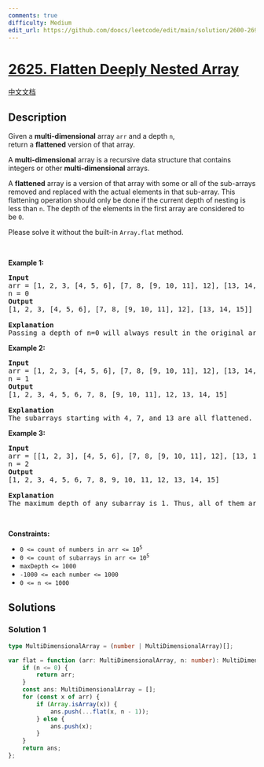 ```yaml
---
comments: true
difficulty: Medium
edit_url: https://github.com/doocs/leetcode/edit/main/solution/2600-2699/2625.Flatten%20Deeply%20Nested%20Array/README_EN.md
---
```


<!-- problem:start -->

# [2625. Flatten Deeply Nested Array](https://leetcode.com/problems/flatten-deeply-nested-array)

[中文文档](/solution/2600-2699/2625.Flatten%20Deeply%20Nested%20Array/README.md)

## Description

<!-- description:start -->

<p>Given a&nbsp;<strong>multi-dimensional</strong> array&nbsp;<code>arr</code>&nbsp;and a depth <code>n</code>, return&nbsp;a&nbsp;<strong>flattened</strong>&nbsp;version of that array.</p>

<p>A <strong>multi-dimensional</strong>&nbsp;array is a recursive data structure that contains integers or other&nbsp;<strong>multi-dimensional</strong>&nbsp;arrays.</p>

<p>A&nbsp;<strong>flattened</strong>&nbsp;array is a version of that array with some or all of the sub-arrays removed and replaced with the actual elements in that sub-array. This flattening operation should only be done if the current depth of nesting&nbsp;is less&nbsp;than&nbsp;<code>n</code>. The depth of the elements in the first array are considered to be&nbsp;<code>0</code>.</p>

<p>Please solve it without the built-in&nbsp;<code>Array.flat</code> method.</p>

<p>&nbsp;</p>
<p><strong class="example">Example 1:</strong></p>

<pre>
<strong>Input</strong>
arr = [1, 2, 3, [4, 5, 6], [7, 8, [9, 10, 11], 12], [13, 14, 15]]
n = 0
<strong>Output</strong>
[1, 2, 3, [4, 5, 6], [7, 8, [9, 10, 11], 12], [13, 14, 15]]

<strong>Explanation</strong>
Passing a depth of n=0 will always result in the original array. This is because the smallest possible depth of a subarray (0) is not less than n=0. Thus, no subarray should be flattened. </pre>

<p><strong class="example">Example 2:</strong></p>

<pre>
<strong>Input</strong>
arr = [1, 2, 3, [4, 5, 6], [7, 8, [9, 10, 11], 12], [13, 14, 15]]
n = 1
<strong>Output</strong>
[1, 2, 3, 4, 5, 6, 7, 8, [9, 10, 11], 12, 13, 14, 15]

<strong>Explanation</strong>
The subarrays starting with 4, 7, and 13 are all flattened. This is because their depth of 0 is less than 1. However [9, 10, 11] remains unflattened because its depth is 1.</pre>

<p><strong class="example">Example 3:</strong></p>

<pre>
<strong>Input</strong>
arr = [[1, 2, 3], [4, 5, 6], [7, 8, [9, 10, 11], 12], [13, 14, 15]]
n = 2
<strong>Output</strong>
[1, 2, 3, 4, 5, 6, 7, 8, 9, 10, 11, 12, 13, 14, 15]

<strong>Explanation</strong>
The maximum depth of any subarray is 1. Thus, all of them are flattened.</pre>

<p>&nbsp;</p>
<p><strong>Constraints:</strong></p>

<ul>
	<li><code>0 &lt;= count of numbers in arr &lt;=&nbsp;10<sup>5</sup></code></li>
	<li><code>0 &lt;= count of subarrays in arr &lt;=&nbsp;10<sup>5</sup></code></li>
	<li><code>maxDepth &lt;= 1000</code></li>
	<li><code>-1000 &lt;= each number &lt;= 1000</code></li>
	<li><code><font face="monospace">0 &lt;= n &lt;= 1000</font></code></li>
</ul>

<!-- description:end -->

## Solutions

<!-- solution:start -->

### Solution 1

<!-- tabs:start -->

```ts
type MultiDimensionalArray = (number | MultiDimensionalArray)[];

var flat = function (arr: MultiDimensionalArray, n: number): MultiDimensionalArray {
    if (n <= 0) {
        return arr;
    }
    const ans: MultiDimensionalArray = [];
    for (const x of arr) {
        if (Array.isArray(x)) {
            ans.push(...flat(x, n - 1));
        } else {
            ans.push(x);
        }
    }
    return ans;
};
```

<!-- tabs:end -->

<!-- solution:end -->

<!-- problem:end -->

